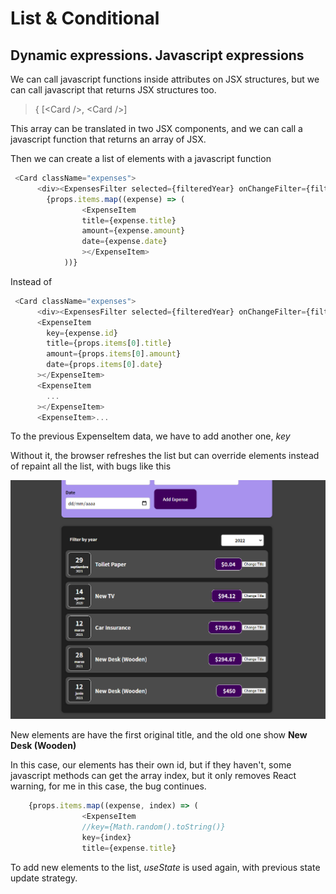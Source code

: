 # List & Conditional

## Dynamic expressions. Javascript expressions

We can call javascript functions inside attributes on JSX structures, but we can call javascript that returns JSX structures too.

> { [\<Card />, \<Card />]

This array can be translated in two JSX components, and we can call a javascript function that returns an array of JSX.

Then we can create a list of elements with a javascript function

```js
 <Card className="expenses">
      <div><ExpensesFilter selected={filteredYear} onChangeFilter={filterChangeHandler} /></div>
        {props.items.map((expense) => (
                <ExpenseItem
                title={expense.title}
                amount={expense.amount}
                date={expense.date}
                ></ExpenseItem>
            ))}
```

Instead of

```js
 <Card className="expenses">
      <div><ExpensesFilter selected={filteredYear} onChangeFilter={filterChangeHandler} /></div>
      <ExpenseItem
        key={expense.id}
        title={props.items[0].title}
        amount={props.items[0].amount}
        date={props.items[0].date}
      ></ExpenseItem>
      <ExpenseItem
        ...
      ></ExpenseItem>
      <ExpenseItem>...
```

To the previous ExpenseItem data, we have to add another one, _key_

Without it, the browser refreshes the list but can override elements instead of repaint all the list, with bugs like this

![images](images\s5-bug-list.PNG)

New elements are have the first original title, and the old one show __New Desk (Wooden)__

In this case, our elements has their own id, but if they haven't, some javascript methods can get the array index, but it only removes React warning, for me in this case, the bug continues.

```js
    {props.items.map((expense, index) => (
                <ExpenseItem
                //key={Math.random().toString()}
                key={index}
                title={expense.title}
```

To add new elements to the list, _useState_ is used again, with previous state update strategy.  